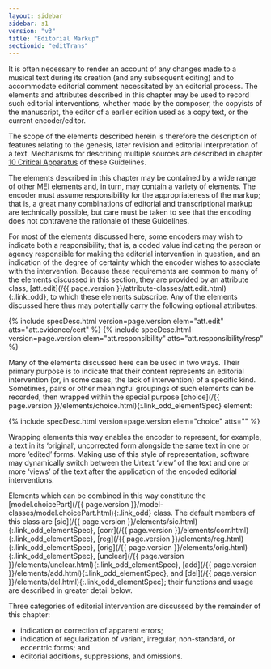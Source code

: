 ```yaml
---
layout: sidebar
sidebar: s1
version: "v3"
title: "Editorial Markup"
sectionid: "editTrans"
---
```


<span class="div">
   
   It is often necessary to render an account of any changes made to a musical text during
   its
   creation (and any subsequent editing) and to accommodate editorial comment necessitated
   by an
   editorial process. The elements and attributes described in this chapter may be used
   to record
   such editorial interventions, whether made by the composer, the copyists of the manuscript,
   the
   editor of a earlier edition used as a copy text, or the current encoder/editor.
   
   The scope of the elements described herein is therefore the description of features
   relating to
   the genesis, later revision and editorial interpretation of a text. Mechanisms for
   describing
   multiple sources are described in chapter 
   <a class="link_ptr" title="Critical Apparatus" href="/{{ page.version }}/guidelines/critApp.html">10 Critical Apparatus</a> of these Guidelines.
   
   The elements described in this chapter may be contained by a wide range of other MEI
   elements
   and, in turn, may contain a variety of elements. The encoder must assume responsibility
   for the
   appropriateness of the markup; that is, a great many combinations of editorial and
   transcriptional markup are technically possible, but care must be taken to see that
   the encoding
   does not contravene the rationale of these Guidelines.
   
   For most of the elements discussed here, some encoders may wish to indicate both a
   responsibility; that is, a coded value indicating the person or agency responsible
   for making
   the editorial intervention in question, and an indication of the degree of certainty
   which the
   encoder wishes to associate with the intervention. Because these requirements are
   common to many
   of the elements discussed in this section, they are provided by an attribute class,
   [att.edit](/{{ page.version }}/attribute-classes/att.edit.html){:.link_odd}, to which
   these elements subscribe. Any of the elements
   discussed here thus may potentially carry the following optional attributes:
   
   
   
   {% include specDesc.html version=page.version elem="att.edit" atts="att.evidence/cert"
   %}
   {% include specDesc.html version=page.version elem="att.responsibility" atts="att.responsibility/resp"
   %}
   
   
   
   
   
   Many of the elements discussed here can be used in two ways. Their primary purpose
   is to
   indicate that their content represents an editorial intervention (or, in some cases,
   the lack of
   intervention) of a specific kind. Sometimes, pairs or other meaningful groupings of
   such
   elements can be recorded, then wrapped within the special purpose [choice](/{{ page.version
   }}/elements/choice.html){:.link_odd_elementSpec}
   element:
   
   
   
   {% include specDesc.html version=page.version elem="choice" atts="" %}
   
   
   
   Wrapping elements this way enables the encoder to represent, for example, a text in
   its
   ‘original’, uncorrected form alongside the same text in one or more
   ‘edited’ forms. Making use of this style of representation, software may
   dynamically switch between the Urtext ‘view’ of the text and one or more
   ‘views’ of the text after the application of the encoded editorial
   interventions.
   
   Elements which can be combined in this way constitute the [model.choicePart](/{{ page.version
   }}/model-classes/model.choicePart.html){:.link_odd} class. The default members of
   this class are [sic](/{{ page.version }}/elements/sic.html){:.link_odd_elementSpec},
   [corr](/{{ page.version }}/elements/corr.html){:.link_odd_elementSpec}, [reg](/{{
   page.version }}/elements/reg.html){:.link_odd_elementSpec}, [orig](/{{ page.version
   }}/elements/orig.html){:.link_odd_elementSpec},
   [unclear](/{{ page.version }}/elements/unclear.html){:.link_odd_elementSpec}, [add](/{{
   page.version }}/elements/add.html){:.link_odd_elementSpec}, and [del](/{{ page.version
   }}/elements/del.html){:.link_odd_elementSpec}; their
   functions and usage are described in greater detail below.
   
   Three categories of editorial intervention are discussed by the remainder of this
   chapter:
   
   
   - indication or correction of apparent errors;
   - indication of regularization of variant, irregular, non-standard, or eccentric forms;
   and
   - editorial additions, suppressions, and omissions.
   
   
   
   
   
   
   
   
   
   
</span>